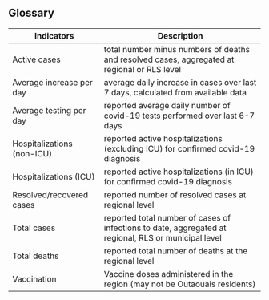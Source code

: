 ## Glossary 

| Indicators                 | Description                                                                                          |
|----------------------------|------------------------------------------------------------------------------------------------------|
| Active cases               | total number minus numbers of deaths and resolved cases, aggregated at regional or RLS level         |
| Average increase per day   | average daily increase in cases over last 7 days, calculated from available data                     |
| Average testing per day    | reported average daily number of covid-19 tests performed over last 6-7 days                         |
| Hospitalizations (non-ICU) | reported active hospitalizations (excluding ICU) for confirmed covid-19 diagnosis                    |
| Hospitalizations (ICU)     | reported active hospitalizations (in ICU) for confirmed covid-19 diagnosis                           |
| Resolved/recovered cases   | reported number of resolved cases at regional level                                                  |
| Total cases                | reported total number of cases of infections to date, aggregated at regional, RLS or municipal level |
| Total deaths               | reported total number of deaths at the regional level                                                |
| Vaccination                | Vaccine doses administered in the region (may not be Outaouais residents)                            |
